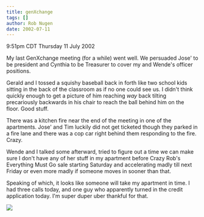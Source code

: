 ```yaml
---
title: genXchange
tags: []
author: Rob Nugen
date: 2002-07-11
---
```


<p class=date>9:51pm CDT Thursday 11 July 2002</p>

<p>My last GenXchange meeting (for a while) went well.  We persuaded
Jose' to be president and Cynthia to be Treasurer to cover my and
Wende's officer positions.</p>

<p>Gerald and I tossed a squishy baseball back in forth like two
school kids sitting in the back of the classroom as if no one could
see us.  I didn't think quickly enough to get a picture of him
reaching <em>way</em> back tilting precariously backwards in his chair
to reach the ball behind him on the floor.  Good stuff.</p>

<p>There was a kitchen fire near the end of the meeting in one of the
apartments.  Jose' and Tim luckily did not get ticketed though they
parked in a fire lane and there was a cop car right behind them
responding to the fire.  Crazy.</p>

<p>Wende and I talked some afterward, tried to figure out a time we
can make sure I don't have any of her stuff in my apartment before
Crazy Rob's Everything Must Go sale starting Saturday and accelerating
madly till next Friday or even more madly if someone moves in sooner
than that.</p>

<p>Speaking of which, it looks like someone will take my apartment in
time.  I had three calls today, and one guy who apparently turned in
the credit application today.  I'm super duper uber thankful for
that.</p>

<p><img src="/images/rob/wL-ROB.gif"/></p>
